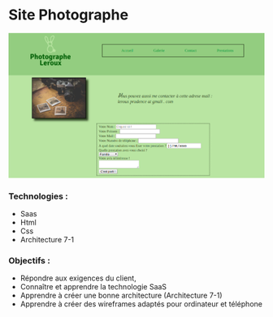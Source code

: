 # Site Photographe 

![](pictures/photocouverture.png)

### Technologies : 
* Saas
* Html 
* Css 
* Architecture 7-1


### Objectifs : 
* Répondre aux exigences du client,
* Connaître et apprendre la technologie SaaS
* Apprendre à créer une bonne architecture (Architecture 7-1)
* Apprendre à créer des wireframes adaptés pour ordinateur et téléphone
